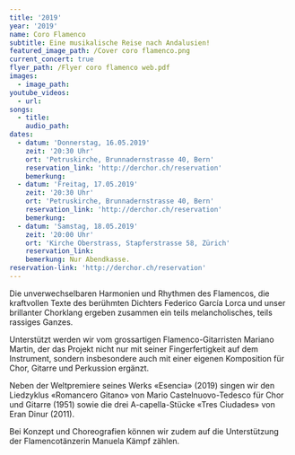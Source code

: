 ```yaml
---
title: '2019'
year: '2019'
name: Coro Flamenco
subtitle: Eine musikalische Reise nach Andalusien!
featured_image_path: /Cover coro flamenco.png
current_concert: true
flyer_path: /Flyer coro flamenco web.pdf
images:
  - image_path:
youtube_videos:
  - url:
songs:
  - title:
    audio_path:
dates:
  - datum: 'Donnerstag, 16.05.2019'
    zeit: '20:30 Uhr'
    ort: 'Petruskirche, Brunnadernstrasse 40, Bern'
    reservation_link: 'http://derchor.ch/reservation'
    bemerkung:
  - datum: 'Freitag, 17.05.2019'
    zeit: '20:30 Uhr'
    ort: 'Petruskirche, Brunnadernstrasse 40, Bern'
    reservation_link: 'http://derchor.ch/reservation'
    bemerkung:
  - datum: 'Samstag, 18.05.2019'
    zeit: '20:00 Uhr'
    ort: 'Kirche Oberstrass, Stapferstrasse 58, Zürich'
    reservation_link:
    bemerkung: Nur Abendkasse.
reservation-link: 'http://derchor.ch/reservation'
---
```


Die unverwechselbaren Harmonien und Rhythmen des Flamencos, die kraftvollen Texte des berühmten Dichters Federico García Lorca und unser brillanter Chorklang ergeben zusammen ein teils melancholisches, teils rassiges Ganzes.

Unterstützt werden wir vom grossartigen Flamenco-Gitarristen Mariano Martin, der das Projekt nicht nur mit seiner Fingerfertigkeit auf dem Instrument, sondern insbesondere auch mit einer eigenen Komposition für Chor, Gitarre und Perkussion ergänzt.

Neben der Weltpremiere seines Werks «Esencia» (2019) singen wir den Liedzyklus «Romancero Gitano» von Mario Castelnuovo-Tedesco für Chor und Gitarre (1951) sowie die drei A-capella-Stücke «Tres Ciudades» von Eran Dinur (2011).

Bei Konzept und Choreografien können wir zudem auf die Unterstützung der Flamencotänzerin Manuela Kämpf zählen.